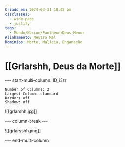 ```yaml
---
Criado em: 2024-03-31 10:05 pm
cssclasses:
  - wide-page
  - justify
tags:
  - Mundo/Núrion/Pantheon/Deus-Menor
Alinhamento: Neutro Mal
Domínios: Morte, Malícia, Enganação
---
```


# [[Grlarshh, Deus da Morte]]


--- start-multi-column: ID_i3zr
```column-settings
Number of Columns: 2
Largest Column: standard
Border: off
Shadow: off
```

![[grlarshh.jpg]]

--- column-break ---

![[grlarsshh.png]]

--- end-multi-column

